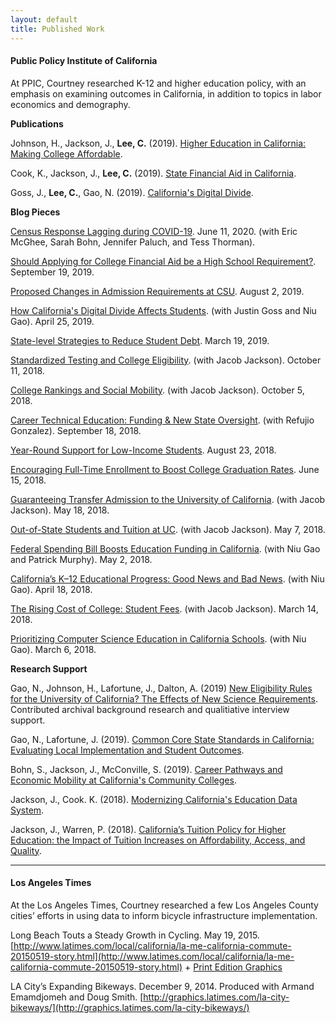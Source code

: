 ```yaml
---
layout: default
title: Published Work
---
```


#### Public Policy Institute of California

At PPIC, Courtney researched K-12 and higher education policy, with an emphasis on examining outcomes in California, in addition to topics in labor economics and demography. 

**Publications** 

Johnson, H., Jackson, J., **Lee, C.** (2019). [Higher Education in California: Making College Affordable](https://www.ppic.org/publication/higher-education-in-california-making-college-affordable/).  

Cook, K., Jackson, J., **Lee, C.** (2019). [State Financial Aid in California](https://www.ppic.org/publication/state-financial-aid-in-california/).

Goss, J., **Lee, C.**, Gao, N. (2019). [California's Digital Divide](https://www.ppic.org/publication/californias-digital-divide/).

**Blog Pieces**

[Census Response Lagging during COVID-19](https://www.ppic.org/blog/census-responses-lagging-during-covid-19/). June 11, 2020. (with Eric McGhee, Sarah Bohn, Jennifer Paluch, and Tess Thorman).

[Should Applying for College Financial Aid be a High School Requirement?](https://www.ppic.org/blog/should-applying-for-college-financial-aid-be-a-high-school-requirement/). September 19, 2019.

[Proposed Changes in Admission Requirements at CSU](https://www.ppic.org/blog/proposed-changes-in-admission-requirements-at-csu/). August 2, 2019.

[How California's Digital Divide Affects Students](https://www.ppic.org/blog/how-californias-digital-divide-affects-students/). (with Justin Goss and Niu Gao). April 25, 2019.

[State-level Strategies to Reduce Student Debt](https://www.ppic.org/blog/state-level-strategies-to-reduce-student-debt/). March 19, 2019. 

[Standardized Testing and College Eligibility](http://www.ppic.org/blog/standardized-testing-and-college-eligibility/). (with Jacob Jackson). October 11, 2018.

[College Rankings and Social Mobility](http://www.ppic.org/blog/college-rankings-and-social-mobility/). (with Jacob Jackson). October 5, 2018.

[Career Technical Education: Funding & New State Oversight](http://www.ppic.org/blog/career-technical-education-funding-and-new-state-oversight/). (with Refujio Gonzalez). September 18, 2018.

[Year-Round Support for Low-Income Students](http://www.ppic.org/blog/year-round-support-for-low-income-students/). August 23, 2018.

[Encouraging Full-Time Enrollment to Boost College Graduation Rates](http://www.ppic.org/blog/encouraging-full-time-enrollment-to-boost-college-graduation-rates/). June 15, 2018.

[Guaranteeing Transfer Admission to the University of California](http://www.ppic.org/blog/guaranteeing-transfer-admission-to-the-university-of-california/). (with Jacob Jackson). May 18, 2018.

[Out-of-State Students and Tuition at UC](http://www.ppic.org/blog/out-of-state-students-and-tuition-at-uc/). (with Jacob Jackson). May 7, 2018.

[Federal Spending Bill Boosts Education Funding in California](http://www.ppic.org/blog/federal-spending-bill-boosts-education-funding-in-california/). (with Niu Gao and Patrick Murphy). May 2, 2018.

[California’s K–12 Educational Progress: Good News and Bad News](http://www.ppic.org/blog/californias-k-12-educational-progress-good-news-bad-news/). (with Niu Gao). April 18, 2018.

[The Rising Cost of College: Student Fees](http://www.ppic.org/blog/rising-cost-college-student-fees/). (with Jacob Jackson). March 14, 2018.

[Prioritizing Computer Science Education in California Schools](http://www.ppic.org/blog/making-computer-science-priority-california-schools/). (with Niu Gao). March 6, 2018.

**Research Support**

Gao, N., Johnson, H., Lafortune, J., Dalton, A. (2019) [New Eligibility Rules for the University of California? The Effects of New Science Requirements](https://www.ppic.org/publication/new-eligibility-rules-for-university-of-california-the-effects-of-new-science-requirements/). 
Contributed archival background research and qualitiative interview support. 

Gao, N., Lafortune, J. (2019). [Common Core State Standards in California: Evaluating Local Implementation and Student Outcomes](https://www.ppic.org/publication/common-core-state-standards-in-california-evaluating-local-implementation-and-student-outcomes/). 

Bohn, S., Jackson, J., McConville, S. (2019). [Career Pathways and Economic Mobility at California's Community Colleges](https://www.ppic.org/publication/career-pathways-and-economic-mobility-at-californias-community-colleges/).

Jackson, J., Cook. K. (2018). [Modernizing California's Education Data System](https://www.ppic.org/publication/modernizing-californias-education-data-system/).

Jackson, J., Warren, P. (2018). [California’s Tuition Policy for Higher Education: the Impact of Tuition Increases on Affordability, Access, and Quality](http://www.ppic.org/publication/californias-tuition-policy-for-higher-education-the-impact-of-tuition-increases-on-affordability-access-and-quality/).

---
#### Los Angeles Times

At the Los Angeles Times, Courtney researched a few Los Angeles County cities’ efforts in using data to inform bicycle infrastructure implementation.

Long Beach Touts a Steady Growth in Cycling. May 19, 2015.
[http://www.latimes.com/local/california/la-me-california-commute-20150519-story.html](http://www.latimes.com/local/california/la-me-california-commute-20150519-story.html) + [Print Edition Graphics](http://courtneylee.net/blog/2018/10/28/longbeach-visuals)

LA City’s Expanding Bikeways. December 9, 2014.
Produced with Armand Emamdjomeh and Doug Smith.
[http://graphics.latimes.com/la-city-bikeways/](http://graphics.latimes.com/la-city-bikeways/)
